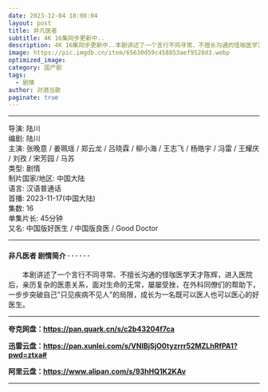 ```yaml
---
date: 2023-12-04 18:08:04
layout: post
title: 非凡医者
subtitle: 4K 16集同步更新中..
description: 4K 16集同步更新中..本剧讲述了一个言行不同寻常、不擅长沟通的怪咖医学天才陈辉，进入医院后，亲历复杂的医患关系，面对生命的无常，屡屡受挫，在外科同僚们的帮助下，一步步突破自己"只见疾病不见人"的局限，成长为一名既可以医人也可以医心的好医生。
image: https://pic.imgdb.cn/item/65630d59c458853aef9528d3.webp
optimized_image: 
category: 国产剧
tags:
  - 剧情
author: 对酒当歌
paginate: true
---
```


---

导演: 陆川  
编剧: 陆川  
主演: 张晚意 / 姜珮瑶 / 郑云龙 / 吕晓霖 / 柳小海 / 王志飞 / 杨皓宇 / 冯雷 / 王耀庆 / 刘孜 / 宋芳园 / 马苏  
类型: 剧情  
制片国家/地区: 中国大陆  
语言: 汉语普通话  
首播: 2023-11-17(中国大陆)  
集数: 16  
单集片长: 45分钟  
又名: 中国版好医生 / 中国版良医 / Good Doctor  

---

#### 非凡医者 剧情简介 · · · · · ·

　　本剧讲述了一个言行不同寻常、不擅长沟通的怪咖医学天才陈辉，进入医院后，亲历复杂的医患关系，面对生命的无常，屡屡受挫，在外科同僚们的帮助下，一步步突破自己"只见疾病不见人"的局限，成长为一名既可以医人也可以医心的好医生。

---

**夸克网盘：<https://pan.quark.cn/s/c2b43204f7ca>**

**迅雷云盘：<https://pan.xunlei.com/s/VNlBjSjO0tyzrrr52MZLhRfPA1?pwd=ztxa#>**

**阿里云盘：<https://www.alipan.com/s/93hHQ1K2KAv>**

---
